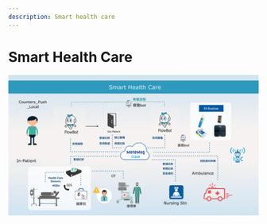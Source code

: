 ```yaml
---
description: Smart health care
---
```


# Smart Health Care

![](.gitbook/assets/ultranet_310818_page_34m%20%281%29.png)

